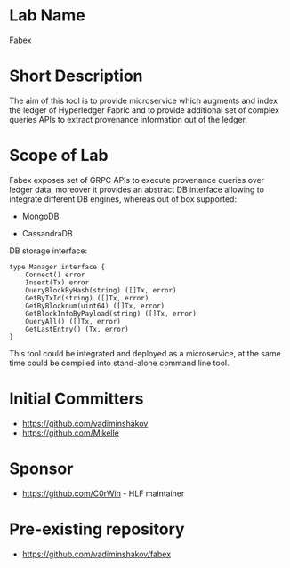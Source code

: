 # Lab Name
Fabex

# Short Description
The aim of this tool is to provide microservice which augments and index the ledger of Hyperledger Fabric and to provide additional set of complex queries APIs to extract provenance information out of the ledger.

# Scope of Lab
Fabex exposes set of GRPC APIs to execute provenance queries over ledger data, moreover it provides an abstract DB interface allowing to integrate different DB engines, whereas out of box supported:

   - MongoDB
 
   - CassandraDB

DB storage interface:

```
type Manager interface {
	Connect() error
	Insert(Tx) error
	QueryBlockByHash(string) ([]Tx, error)
	GetByTxId(string) ([]Tx, error)
	GetByBlocknum(uint64) ([]Tx, error)
	GetBlockInfoByPayload(string) ([]Tx, error)
	QueryAll() ([]Tx, error)
	GetLastEntry() (Tx, error)
}
```

This tool could be integrated and deployed as a microservice, at the same time could be compiled into stand-alone command line tool.

# Initial Committers
- https://github.com/vadiminshakov
- https://github.com/Mikelle

# Sponsor
- https://github.com/C0rWin - HLF maintainer 

# Pre-existing repository
- https://github.com/vadiminshakov/fabex